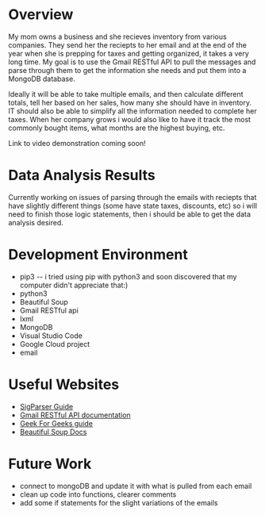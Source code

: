 # Overview
My mom owns a business and she recieves inventory from various companies. They send her the reciepts to her email and at the end of the year when she is prepping for taxes and getting organized, it takes a very long time. My goal is to use the Gmail RESTful API to pull the messages and parse through them to get the information she needs and put them into a MongoDB database. 

Ideally it will be able to take multiple emails, and then calculate different totals, tell her based on her sales, how many she should have in inventory. IT should also be able to simplify all the information needed to complete her taxes. When her company grows i would also like to have it track the most commonly bought items, what months are the highest buying, etc. 

Link to video demonstration coming soon!

# Data Analysis Results
Currently working on issues of parsing through the emails with reciepts that have slightly different things (some have state taxes, discounts, etc) so i will need to finish those logic statements, then i should be able to get the data analysis desired.

# Development Environment
* pip3 -- i tried using pip with python3 and soon discovered that my computer didn't appreciate that:)
* python3
* Beautiful Soup
* Gmail RESTful api
* lxml
* MongoDB
* Visual Studio Code
* Google Cloud project
* email

# Useful Websites
* [SigParser Guide](https://sigparser.com/developers/email-parsing/gmail-api/)
* [Gmail RESTful API documentation](https://developers.google.com/gmail/api/guides)
* [Geek For Geeks guide](https://www.geeksforgeeks.org/how-to-read-emails-from-gmail-using-gmail-api-in-python/)
* [Beautiful Soup Docs](https://beautiful-soup-4.readthedocs.io/en/latest/)

# Future Work
* connect to mongoDB and update it with what is pulled from each email
* clean up code into functions, clearer comments
* add some if statements for the slight variations of the emails
